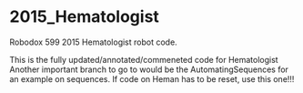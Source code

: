 # 2015_Hematologist
Robodox 599 2015 Hematologist robot code.

This is the fully updated/annotated/commeneted code for Hematologist
Another important branch to go to would be the AutomatingSequences for an example on sequences. 
If code on Heman has to be reset, use this one!!!